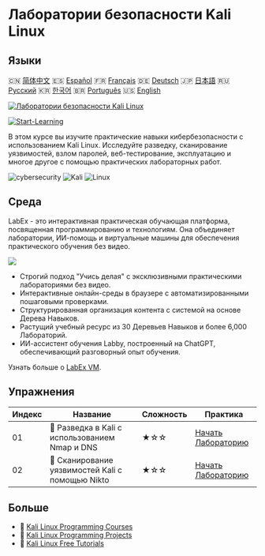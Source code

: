 # Лаборатории безопасности Kali Linux

## Языки

🇨🇳 [简体中文](README_zh.md) 🇪🇸 [Español](README_es.md) 🇫🇷 [Français](README_fr.md) 🇩🇪 [Deutsch](README_de.md) 🇯🇵 [日本語](README_ja.md) 🇷🇺 [Русский](README_ru.md) 🇰🇷 [한국어](README_ko.md) 🇧🇷 [Português](README_pt.md) 🇺🇸 [English](README.md) 

[![Лаборатории безопасности Kali Linux](https://cover-creator.labex.io/kali-linux-security-labs.png?lang=ru)](https://labex.io/ru/courses/kali-linux-security-labs)

[![Start-Learning](https://img.shields.io/badge/Start-Learning-whitesmoke?style=for-the-badge)](https://labex.io/ru/courses/kali-linux-security-labs)

В этом курсе вы изучите практические навыки кибербезопасности с использованием Kali Linux. Исследуйте разведку, сканирование уязвимостей, взлом паролей, веб-тестирование, эксплуатацию и многое другое с помощью практических лабораторных работ.

![cybersecurity](https://img.shields.io/badge/cybersecurity-whitesmoke?style=for-the-badge&logo=cybersecurity)
![Kali](https://img.shields.io/badge/Kali-whitesmoke?style=for-the-badge&logo=kali)
![Linux](https://img.shields.io/badge/Linux-whitesmoke?style=for-the-badge&logo=linux)


## Среда

LabEx - это интерактивная практическая обучающая платформа, посвященная программированию и технологиям. Она объединяет лаборатории, ИИ-помощь и виртуальные машины для обеспечения практического обучения без видео.

![](https://tutorial-screenshot.getvm.io/images/vm-1725247253.png)

- Строгий подход "Учись делая" с эксклюзивными практическими лабораториями без видео.
- Интерактивные онлайн-среды в браузере с автоматизированными пошаговыми проверками.
- Структурированная организация контента с системой на основе Дерева Навыков.
- Растущий учебный ресурс из 30 Деревьев Навыков и более 6,000 Лабораторий.
- ИИ-ассистент обучения Labby, построенный на ChatGPT, обеспечивающий разговорный опыт обучения.

Узнать больше о [LabEx VM](https://support.labex.io/using-labex/virtual-machine).

## Упражнения

|   Индекс | Название                                         | Сложность   | Практика                                                                                                                          |
|----------|--------------------------------------------------|-------------|-----------------------------------------------------------------------------------------------------------------------------------|
|       01 | 📖 Разведка в Kali с использованием Nmap и DNS   | ★☆☆         | <a target='_blank' href='https://labex.io/ru/tutorials/kali-kali-reconnaissance-with-nmap-and-dns-552298'>Начать Лабораторию</a>  |
|       02 | 📖 Сканирование уязвимостей Kali с помощью Nikto | ★☆☆         | <a target='_blank' href='https://labex.io/ru/tutorials/kali-kali-vulnerability-scanning-with-nikto-552301'>Начать Лабораторию</a> |

## Больше

- 🔗 [Kali Linux Programming Courses](https://github.com/labex-labs/awesome-programming-courses)
- 🔗 [Kali Linux Programming Projects](https://github.com/labex-labs/awesome-programming-projects)
- 🔗 [Kali Linux Free Tutorials](https://github.com/labex-labs/kali-free-tutorials)

